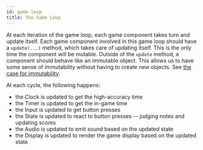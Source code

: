 ```yaml
---
id: game-loop
title: The Game Loop
---
```


At each iteration of the game loop, each game component takes turn and
update itself. Each game component involved in this game loop should
have a `update(...)` method, which takes care of updating itself.
This is the only time the component will be mutable.
Outside of the `update` method, a component should behave like an
immutable object. This allows us to have some sense of immutability
without having to create new objects. See [the case for immutability](https://github.com/facebook/immutable-js/blob/d8d189ae7ea8965fee2ecc7320ebdc55e83eb6a1/README.md#the-case-for-immutability).

At each cycle, the following happens:

- the Clock is updated to get the high-accuracy time
- the Timer is updated to get the in-game time
- the Input is updated to get button presses
- the State is updated to react to button presses -- judging notes and
  updating scores
- the Audio is updated to emit sound based on the updated state
- the Display is updated to render the game display based on the updated
  state
